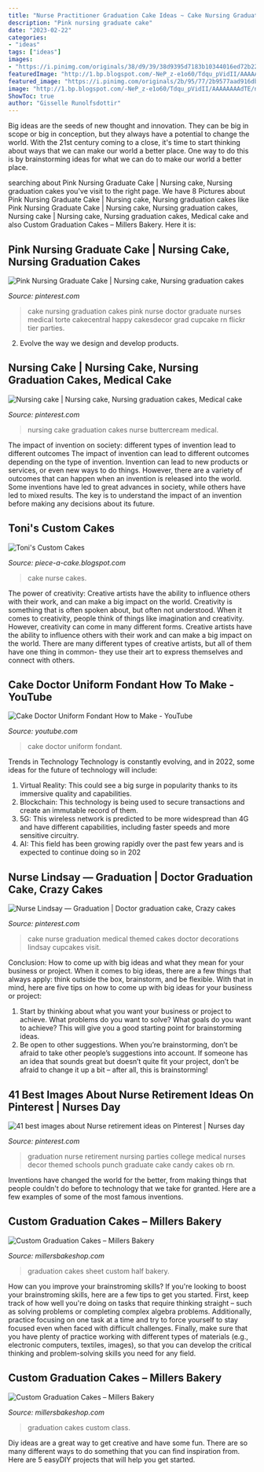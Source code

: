 ```yaml
---
title: "Nurse Practitioner Graduation Cake Ideas ~ Cake Nursing Graduation Cakes Pink Nurse Doctor Graduate Nurses Medical Torte Cakecentral Happy Cakesdecor Grad Cupcake Rn Flickr Tier Parties"
description: "Pink nursing graduate cake"
date: "2023-02-22"
categories:
- "ideas"
tags: ["ideas"]
images:
- "https://i.pinimg.com/originals/38/d9/39/38d9395d7183b10344016ed72b22efc8.jpg"
featuredImage: "http://1.bp.blogspot.com/-NeP_z-e1o60/Tdqu_pVidII/AAAAAAAAdTE/nr6jbZLhE7Q/s1600/nurse_cake.jpg"
featured_image: "https://i.pinimg.com/originals/2b/95/77/2b9577aad916dbde8103a68388fe1376.jpg"
image: "http://1.bp.blogspot.com/-NeP_z-e1o60/Tdqu_pVidII/AAAAAAAAdTE/nr6jbZLhE7Q/s1600/nurse_cake.jpg"
ShowToc: true
author: "Gisselle Runolfsdottir"
---
```



Big ideas are the seeds of new thought and innovation. They can be big in scope or big in conception, but they always have a potential to change the world. With the 21st century coming to a close, it's time to start thinking about ways that we can make our world a better place. One way to do this is by brainstorming ideas for what we can do to make our world a better place.

	

		
searching about Pink Nursing Graduate Cake | Nursing cake, Nursing graduation cakes you've visit to the right page. We have 8 Pictures about Pink Nursing Graduate Cake | Nursing cake, Nursing graduation cakes like Pink Nursing Graduate Cake | Nursing cake, Nursing graduation cakes, Nursing cake | Nursing cake, Nursing graduation cakes, Medical cake and also Custom Graduation Cakes – Millers Bakery. Here it is:
		
    
## Pink Nursing Graduate Cake | Nursing Cake, Nursing Graduation Cakes

<img loading=lazy src="https://i.pinimg.com/originals/66/b8/16/66b816375f9a09ef93bd4c7d0e218909.jpg" onerror="this.onerror=null;this.src='https://tse3.mm.bing.net/th?id=OIP.m3Wz5fjUqHwBexECER2G6QHaKt&amp;pid=15.1';" alt="Pink Nursing Graduate Cake | Nursing cake, Nursing graduation cakes">

_Source: pinterest.com_

>cake nursing graduation cakes pink nurse doctor graduate nurses medical torte cakecentral happy cakesdecor grad cupcake rn flickr tier parties. 

	

2. Evolve the way we design and develop products.

    
## Nursing Cake | Nursing Cake, Nursing Graduation Cakes, Medical Cake

<img loading=lazy src="https://i.pinimg.com/originals/38/d9/39/38d9395d7183b10344016ed72b22efc8.jpg" onerror="this.onerror=null;this.src='https://tse4.mm.bing.net/th?id=OIP._ahLZGnYwgIoGbwQYLW3XAHaJ4&amp;pid=15.1';" alt="Nursing cake | Nursing cake, Nursing graduation cakes, Medical cake">

_Source: pinterest.com_

>nursing cake graduation cakes nurse buttercream medical. 

	

The impact of invention on society: different types of invention lead to different outcomes
The impact of invention can lead to different outcomes depending on the type of invention. Invention can lead to new products or services, or even new ways to do things. However, there are a variety of outcomes that can happen when an invention is released into the world. Some inventions have led to great advances in society, while others have led to mixed results. The key is to understand the impact of an invention before making any decisions about its future.

    
## Toni&#039;s Custom Cakes

<img loading=lazy src="http://1.bp.blogspot.com/-NeP_z-e1o60/Tdqu_pVidII/AAAAAAAAdTE/nr6jbZLhE7Q/s1600/nurse_cake.jpg" onerror="this.onerror=null;this.src='https://tse1.mm.bing.net/th?id=OIP.9qiqbytggo5WP6_VtemAAgHaHa&amp;pid=15.1';" alt="Toni&#039;s Custom Cakes">

_Source: piece-a-cake.blogspot.com_

>cake nurse cakes. 

	

The power of creativity: Creative artists have the ability to influence others with their work, and can make a big impact on the world.
Creativity is something that is often spoken about, but often not understood. When it comes to creativity, people think of things like imagination and creativity. However, creativity can come in many different forms. Creative artists have the ability to influence others with their work and can make a big impact on the world. There are many different types of creative artists, but all of them have one thing in common- they use their art to express themselves and connect with others.

    
## Cake Doctor Uniform Fondant How To Make - YouTube

<img loading=lazy src="https://i.ytimg.com/vi/0_GNUwSZ37s/maxresdefault.jpg" onerror="this.onerror=null;this.src='https://tse2.mm.bing.net/th?id=OIP.L9sZ8XcoyAb_AYu2HJyASQHaEK&amp;pid=15.1';" alt="Cake Doctor Uniform Fondant How to Make - YouTube">

_Source: youtube.com_

>cake doctor uniform fondant. 

	

Trends in Technology
Technology is constantly evolving, and in 2022, some ideas for the future of technology will include: 
1. Virtual Reality: This could see a big surge in popularity thanks to its immersive quality and capabilities. 
2. Blockchain: This technology is being used to secure transactions and create an immutable record of them. 
3. 5G: This wireless network is predicted to be more widespread than 4G and have different capabilities, including faster speeds and more sensitive circuitry. 
4. AI: This field has been growing rapidly over the past few years and is expected to continue doing so in 202
    
## Nurse Lindsay — Graduation | Doctor Graduation Cake, Crazy Cakes

<img loading=lazy src="https://i.pinimg.com/originals/2b/95/77/2b9577aad916dbde8103a68388fe1376.jpg" onerror="this.onerror=null;this.src='https://tse2.mm.bing.net/th?id=OIP.3aXmmGXM_0Fj2L06JmvLcQDMEy&amp;pid=15.1';" alt="Nurse Lindsay — Graduation | Doctor graduation cake, Crazy cakes">

_Source: pinterest.com_

>cake nurse graduation medical themed cakes doctor decorations lindsay cupcakes visit. 

	

Conclusion: How to come up with big ideas and what they mean for your business or project.
When it comes to big ideas, there are a few things that always apply: think outside the box, brainstorm, and be flexible. With that in mind, here are five tips on how to come up with big ideas for your business or project: 
1. Start by thinking about what you want your business or project to achieve. What problems do you want to solve? What goals do you want to achieve? This will give you a good starting point for brainstorming ideas. 
2. Be open to other suggestions. When you’re brainstorming, don’t be afraid to take other people’s suggestions into account. If someone has an idea that sounds great but doesn’t quite fit your project, don’t be afraid to change it up a bit – after all, this is brainstorming! 

    
## 41 Best Images About Nurse Retirement Ideas On Pinterest | Nurses Day

<img loading=lazy src="https://s-media-cache-ak0.pinimg.com/736x/4c/4a/3f/4c4a3f59c61a19e2ea49f4fd0f233ab5--nursing-party-nursing-graduation.jpg" onerror="this.onerror=null;this.src='https://tse3.mm.bing.net/th?id=OIP.6pozD-IFgxwbR8Du2Xx86AHaNK&amp;pid=15.1';" alt="41 best images about Nurse retirement ideas on Pinterest | Nurses day">

_Source: pinterest.com_

>graduation nurse retirement nursing parties college medical nurses decor themed schools punch graduate cake candy cakes ob rn. 

	

Inventions have changed the world for the better, from making things that people couldn't do before to technology that we take for granted. Here are a few examples of some of the most famous inventions.

    
## Custom Graduation Cakes – Millers Bakery

<img loading=lazy src="http://www.millersbakeshop.com/wp-content/uploads/2018/05/img_0310-1030x735.jpg" onerror="this.onerror=null;this.src='https://tse4.mm.bing.net/th?id=OIP.wZU1Xr-P7W9t9opk49rC4wHaFS&amp;pid=15.1';" alt="Custom Graduation Cakes – Millers Bakery">

_Source: millersbakeshop.com_

>graduation cakes sheet custom half bakery. 

	

How can you improve your brainstroming skills?
If you're looking to boost your brainstroming skills, here are a few tips to get you started. First, keep track of how well you're doing on tasks that require thinking straight – such as solving problems or completing complex algebra problems. Additionally, practice focusing on one task at a time and try to force yourself to stay focused even when faced with difficult challenges. Finally, make sure that you have plenty of practice working with different types of materials (e.g., electronic computers, textiles, images), so that you can develop the critical thinking and problem-solving skills you need for any field.

    
## Custom Graduation Cakes – Millers Bakery

<img loading=lazy src="http://www.millersbakeshop.com/wp-content/uploads/2017/06/img_0347-773x1030.jpg" onerror="this.onerror=null;this.src='https://tse3.mm.bing.net/th?id=OIP.qH9RT_3Bt77RumM4TvKL1wHaJ3&amp;pid=15.1';" alt="Custom Graduation Cakes – Millers Bakery">

_Source: millersbakeshop.com_

>graduation cakes custom class. 

	

Diy ideas are a great way to get creative and have some fun. There are so many different ways to do something that you can find inspiration from. Here are 5 easyDIY projects that will help you get started.

